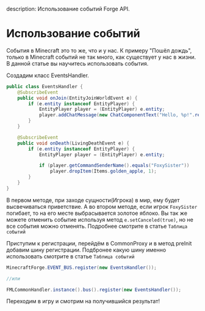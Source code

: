 description: Использование событий Forge API.

# Использование событий

События в Minecraft это то же, что и у нас. К примеру "Пошёл дождь", только в Minecraft событий не так много, как существует у нас в жизни. В данной статье вы научитесь использовать события.

Создадим класс EventsHandler.
```java
public class EventsHandler {
    @SubscribeEvent
    public void onJoin(EntityJoinWorldEvent e) {
        if (e.entity instanceof EntityPlayer) {
            EntityPlayer player = (EntityPlayer) e.entity;
            player.addChatMessage(new ChatComponentText("Hello, %p!".replace("%p", player.getCommandSenderName())));
        }
    }

    @SubscribeEvent
    public void onDeath(LivingDeathEvent e) {
        if (e.entity instanceof EntityPlayer) {
            EntityPlayer player = (EntityPlayer) e.entity;

            if (player.getCommandSenderName().equals("FoxySister"))
                player.dropItem(Items.golden_apple, 1);
        }
    }
}
```

В первом методе, при заходе сущности(Игрока) в мир, ему будет высвечиваться приветствие. А во втором методе, если игрок `FoxySister` погибает, то на его месте выбрасывается золотое яблоко. Вы так же можете отменить событие используя метод `e.setCanceled(true)`, но не все события можно отменять. Подробнее смотрите в статье `Таблица событий`

Приступим к регистрации, перейдём в CommonProxy и в метод preInit добавим шину регистрации. Подбронее какую шину именно использовать смотрите в статье `Таблица событий` 
```java
MinecraftForge.EVENT_BUS.register(new EventsHandler());

//или

FMLCommonHandler.instance().bus().register(new EventsHandler());
```

Переходим в игру и смотрим на получившийся результат!